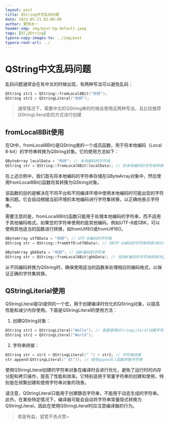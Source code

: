 ```yaml
---
layout: post
title: QString中文乱码问题
date: 2023-05-21 02:00:00
author: 雯饰太一
header-img: img/post-bg-default.jpeg
tags: [QT,QString]
typora-copy-images-to: ../img/post
typora-root-url: ../
---
```


# QString中文乱码问题

乱码问题通常会在有中文的时候出现，有两种写法可以避免乱码：

```c++
QString str1 = QString::fromLocal8Bit("你好");
QString str2 = QStringLiteral("你好");
```

> 通常情况下，需要中文的QString串的时候会使用这两种写法，且比较推荐QStringLiteral宏的方式进行创建

## fromLocal8Bit使用

在Qt中，fromLocal8Bit()是QString类的一个成员函数，用于将本地编码（Local 8-bit）的字符串转换为QString对象。它的使用方法如下：

```cpp
QByteArray localData = "你好"; // 本地编码的字符串
QString str = QString::fromLocal8Bit(localData); // 将本地编码的字符串转换为QString对象
```

在上述示例中，我们首先将本地编码的字符串存储在QByteArray对象中，然后使用fromLocal8Bit()函数将其转换为QString对象。

该函数的目的是解决在不同平台和不同编译环境中使用本地编码时可能出现的字符集问题。它会自动根据当前环境的本地编码进行字符集转换，以正确地表示字符串。

需要注意的是，fromLocal8Bit()函数只能用于处理本地编码的字符串，而不适用于其他编码格式。如果您的字符串使用的是其他编码，例如UTF-8或GBK，可以使用其他适当的函数进行转换，如fromUtf8()或fromUtf16()。

```cpp
QByteArray utf8Data = "你好"; // UTF-8编码的字符串
QString str = QString::fromUtf8(utf8Data); // 将UTF-8编码的字符串转换为QString对象

QByteArray gbkData = "你好"; // GBK编码的字符串
QString str = QString::fromLocal8Bit(gbkData); // 将GBK编码的字符串转换为QString对象
```

从不同编码转换为QString时，确保使用适当的函数来处理相应的编码格式，以保证正确的字符集转换。

## QStringLiterial使用

QStringLiteral是Qt提供的一个宏，用于创建编译时优化的QString对象，以提高性能和减少内存使用。下面是QStringLiteral的使用方法：

1. 创建QString对象：
```cpp
QString str1 = QStringLiteral("Hello"); // 直接使用QStringLiteral创建字符串
QString str2 = QStringLiteral("World");
```

2. 字符串拼接：
```cpp
QString str = str1 + QStringLiteral(" ") + str2; // 字符串拼接
str.append(QStringLiteral(" Qt")); // 使用append()函数拼接字符串
```

使用QStringLiteral创建的字符串对象在编译时会进行优化，避免了运行时的内存分配和拷贝操作，提高了性能和效率。它特别适用于常量字符串的创建和使用，特别是在频繁创建和使用字符串对象的场景。

请注意，QStringLiteral只能用于创建静态字符串，不能用于动态生成的字符串。此外，在某些特定情况下，编译器可能会自动将字符串常量隐式转换为QStringLiteral，因此在使用QStringLiteral时应注意编译器的行为。

> 若是有益，望君不吝点赞~